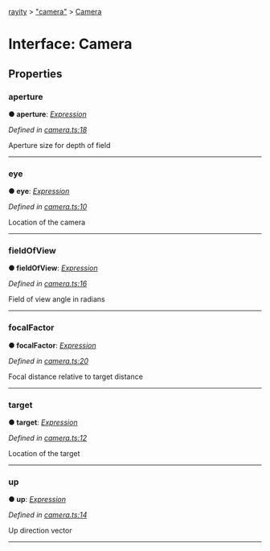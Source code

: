 [rayity](../README.md) > ["camera"](../modules/_camera_.md) > [Camera](../interfaces/_camera_.camera.md)



# Interface: Camera


## Properties
<a id="aperture"></a>

###  aperture

**●  aperture**:  *[Expression](_expression_.expression.md)* 

*Defined in [camera.ts:18](https://github.com/gribbet/rayity/blob/7a9144e/src/camera.ts#L18)*



Aperture size for depth of field




___

<a id="eye"></a>

###  eye

**●  eye**:  *[Expression](_expression_.expression.md)* 

*Defined in [camera.ts:10](https://github.com/gribbet/rayity/blob/7a9144e/src/camera.ts#L10)*



Location of the camera




___

<a id="fieldofview"></a>

###  fieldOfView

**●  fieldOfView**:  *[Expression](_expression_.expression.md)* 

*Defined in [camera.ts:16](https://github.com/gribbet/rayity/blob/7a9144e/src/camera.ts#L16)*



Field of view angle in radians




___

<a id="focalfactor"></a>

###  focalFactor

**●  focalFactor**:  *[Expression](_expression_.expression.md)* 

*Defined in [camera.ts:20](https://github.com/gribbet/rayity/blob/7a9144e/src/camera.ts#L20)*



Focal distance relative to target distance




___

<a id="target"></a>

###  target

**●  target**:  *[Expression](_expression_.expression.md)* 

*Defined in [camera.ts:12](https://github.com/gribbet/rayity/blob/7a9144e/src/camera.ts#L12)*



Location of the target




___

<a id="up"></a>

###  up

**●  up**:  *[Expression](_expression_.expression.md)* 

*Defined in [camera.ts:14](https://github.com/gribbet/rayity/blob/7a9144e/src/camera.ts#L14)*



Up direction vector




___


